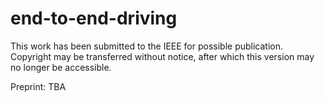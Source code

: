 # end-to-end-driving

This work has been submitted to the IEEE for possible publication. Copyright may be transferred without notice, after which this version may no longer be accessible.

Preprint: TBA
